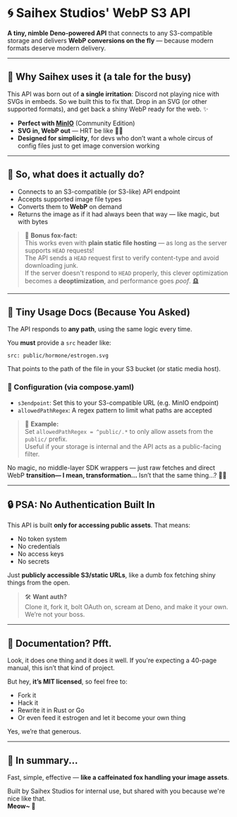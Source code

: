 # 🌀 Saihex Studios' WebP S3 API

**A tiny, nimble Deno-powered API** that connects to any S3-compatible storage and delivers **WebP conversions on the fly** — because modern formats deserve modern delivery.

---

## 💼 Why Saihex uses it (a tale for the busy)

This API was born out of **a single irritation**: Discord not playing nice with SVGs in embeds. So we built this to fix that. Drop in an SVG (or other supported formats), and get back a shiny WebP ready for the web. ✨

- **Perfect with [MinIO](https://min.io/)** (Community Edition)
- **SVG in, WebP out** — HRT be like 🏳️‍⚧️
- **Designed for simplicity**, for devs who don’t want a whole circus of config files just to get image conversion working

---

## 🚀 So, what does it actually do?

- Connects to an S3-compatible (or S3-like) API endpoint
- Accepts supported image file types
- Converts them to **WebP** on demand
- Returns the image as if it had always been that way — like magic, but with bytes

> 🧠 **Bonus fox-fact:**  
> This works even with **plain static file hosting** — as long as the server supports `HEAD` requests!  
> The API sends a `HEAD` request first to verify content-type and avoid downloading junk.  
> If the server doesn't respond to `HEAD` properly, this clever optimization becomes a **deoptimization**, and performance goes *poof*. 🪦

---

## 📎 Tiny Usage Docs (Because You Asked)

The API responds to **any path**, using the same logic every time.

You **must** provide a `src` header like:

```
src: public/hormone/estrogen.svg
```

That points to the path of the file in your S3 bucket (or static media host).

### 🔧 Configuration (via compose.yaml)

- `s3endpoint`: Set this to your S3-compatible URL (e.g. MinIO endpoint)
- `allowedPathRegex`: A regex pattern to limit what paths are accepted

> 🧠 **Example:**  
> Set `allowedPathRegex = ^public/.*` to only allow assets from the `public/` prefix.  
> Useful if your storage is internal and the API acts as a public-facing filter.

No magic, no middle-layer SDK wrappers — just raw fetches and direct WebP **transition— I mean, transformation...** Isn’t that the same thing...? 🏳️‍⚧️

---

## 🔒 PSA: No Authentication Built In

This API is built **only for accessing public assets**. That means:
- No token system
- No credentials
- No access keys
- No secrets

Just **publicly accessible S3/static URLs**, like a dumb fox fetching shiny things from the open.

> 🛠️ **Want auth?**  
> Clone it, fork it, bolt OAuth on, scream at Deno, and make it your own. We’re not your boss.

---

## 🧪 Documentation? Pfft.

Look, it does one thing and it does it well. If you're expecting a 40-page manual, this isn’t that kind of project.

But hey, **it’s MIT licensed**, so feel free to:
- Fork it
- Hack it
- Rewrite it in Rust or Go
- Or even feed it estrogen and let it become your own thing

Yes, we’re that generous.

---

## 🐾 In summary...

Fast, simple, effective — **like a caffeinated fox handling your image assets**.

Built by Saihex Studios for internal use, but shared with you because we're nice like that.  
**Meow~ 🦊**
